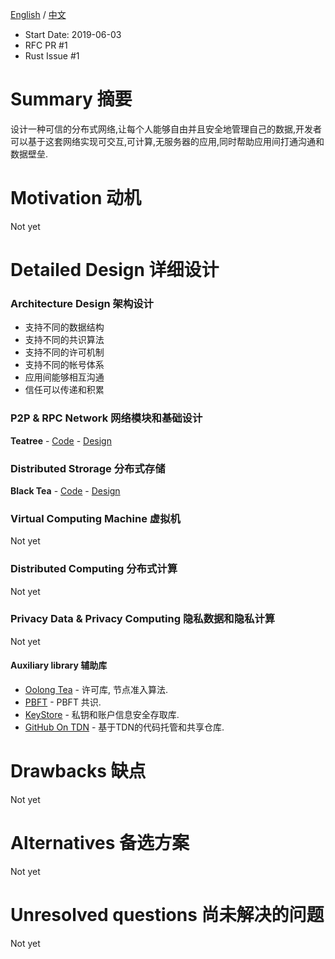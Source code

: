 [English](./README.md) / [中文](./README_zh.md)

- Start Date: 2019-06-03
- RFC PR #1
- Rust Issue #1

Summary 摘要
=======

设计一种可信的分布式网络,让每个人能够自由并且安全地管理自己的数据,开发者可以基于这套网络实现可交互,可计算,无服务器的应用,同时帮助应用间打通沟通和数据壁垒.

Motivation 动机
==========

Not yet

Detailed Design 详细设计
===============

### Architecture Design 架构设计
- 支持不同的数据结构
- 支持不同的共识算法
- 支持不同的许可机制
- 支持不同的帐号体系
- 应用间能够相互沟通
- 信任可以传递和积累

### P2P & RPC Network 网络模块和基础设计
**Teatree** - [Code](https://github.com/placefortea/teatree) - [Design](https://github.com/placefortea/teatree/issues/1)

### Distributed Strorage 分布式存储
**Black Tea** - [Code](https://github.com/placefortea/black_tea) - [Design](https://github.com/placefortea/black_tea/issues/1)

### Virtual Computing Machine 虚拟机
Not yet

### Distributed Computing 分布式计算
Not yet

### Privacy Data & Privacy Computing 隐私数据和隐私计算
Not yet

#### Auxiliary library 辅助库
- [Oolong Tea](https://github.com/placefortea/oolong_tea) - 许可库, 节点准入算法.
- [PBFT](https://github.com/placefortea/pbft_tea) - PBFT 共识.
- [KeyStore](https://github.com/placefortea/keystore_tea) - 私钥和账户信息安全存取库.
- [GitHub On TDN](https://github.com/placefortea/git_tea) - 基于TDN的代码托管和共享仓库.

Drawbacks 缺点
=========

Not yet

Alternatives 备选方案
============

Not yet

Unresolved questions 尚未解决的问题
====================

Not yet
